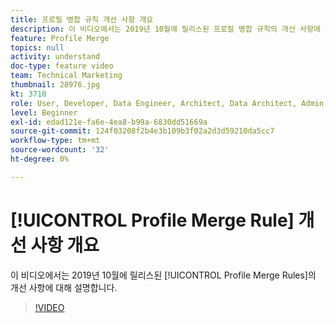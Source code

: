 ```yaml
---
title: 프로필 병합 규칙 개선 사항 개요
description: 이 비디오에서는 2019년 10월에 릴리스된 프로필 병합 규칙의 개선 사항에 대해 설명합니다.
feature: Profile Merge
topics: null
activity: understand
doc-type: feature video
team: Technical Marketing
thumbnail: 28976.jpg
kt: 3710
role: User, Developer, Data Engineer, Architect, Data Architect, Admin, Leader
level: Beginner
exl-id: edad121e-fa6e-4ea8-b99a-6830dd51669a
source-git-commit: 124f03208f2b4e3b109b3f02a2d3d59210da5cc7
workflow-type: tm+mt
source-wordcount: '32'
ht-degree: 0%

---
```


# [!UICONTROL Profile Merge Rule] 개선 사항 개요

이 비디오에서는 2019년 10월에 릴리스된 [!UICONTROL Profile Merge Rules]의 개선 사항에 대해 설명합니다.

>[!VIDEO](https://video.tv.adobe.com/v/31962/?quality=12&captions=kor)

